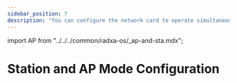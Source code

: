 ```yaml
---
sidebar_position: 7
description: "You can configure the network card to operate simultaneously in both station mode and AP mode."
---
```


import AP from "../../../common/radxa-os/\_ap-and-sta.mdx";

# Station and AP Mode Configuration

<AP />
